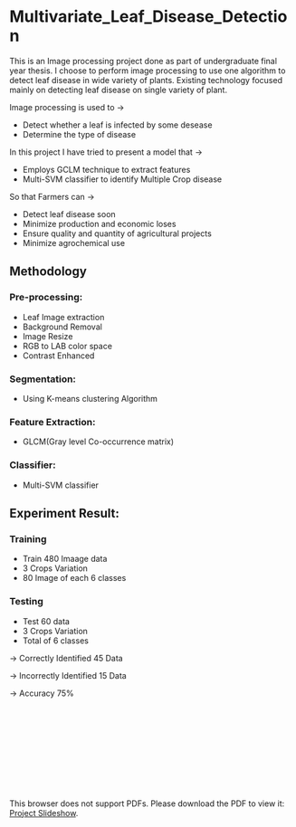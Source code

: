 # Multivariate_Leaf_Disease_Detection

This is an Image processing project done as part of undergraduate final year thesis.
I choose to perform image processing to use one algorithm to detect leaf disease in 
wide variety of plants. Existing technology focused mainly on detecting leaf disease on 
single variety of plant.

Image processing is used to ->
* Detect whether a leaf is infected by some desease
* Determine the type of disease

In this project I have tried to present a model that ->
* Employs GCLM technique to extract features
* Multi-SVM classifier to identify Multiple Crop disease

So that Farmers can ->
* Detect leaf disease soon
* Minimize production and economic loses
* Ensure  quality and quantity of agricultural projects
* Minimize agrochemical use

Methodology
---------------

### Pre-processing: ###
- Leaf Image extraction
- Background Removal
- Image Resize
- RGB to LAB color space
- Contrast Enhanced
    
### Segmentation: ### 
- Using K-means clustering Algorithm
    
### Feature Extraction: ### 
- GLCM(Gray level Co-occurrence matrix)
    
### Classifier: ### 
- Multi-SVM classifier
    
  
Experiment Result:
---------------  
  
  ### Training ###
  
  - Train 480 Imaage data
  - 3 Crops Variation
  - 80 Image of each 6 classes
  
 ### Testing ###
 
 - Test 60 data
 - 3 Crops Variation
 - Total of 6 classes
 
→ Correctly Identified 45 Data

→ Incorrectly Identified 15 Data

→ Accuracy 75%


<object data="https://github.com/taslima63/Multivariate_Leaf_Disease_Detection/blob/master/Thesis-report-slide.pdf" type="application/pdf" width="700px" height="700px">
    <embed src="https://github.com/taslima63/Multivariate_Leaf_Disease_Detection/blob/master/Thesis-report-slide.pdf">
        <p>This browser does not support PDFs. Please download the PDF to view it: <a href="https://github.com/taslima63/Multivariate_Leaf_Disease_Detection/blob/master/Thesis-report-slide.pdf">Project Slideshow</a>.</p>
    </embed>
</object>
